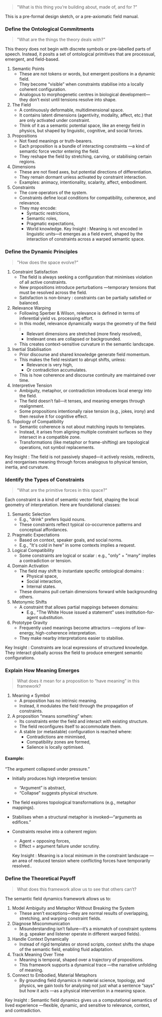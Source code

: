 >"What is this thing you’re building about, made of, and for ?"

This is a pre-formal design sketch, or a pre-axiomatic field manual.
### Define the Ontological Commitments

> "What are the things  the theory deals with?"

This theory does not begin with discrete symbols or pre-labelled parts of speech. Instead, it posits a set of ontological primitives that are processual, emergent, and  field-based.
1. Semantic Points
	- These are  not tokens or words, but  emergent positions  in a dynamic field.
	- They become “visible” when constraints stabilise into a  locally coherent configuration.
	- Analogous to  morphogenetic centres  in biological development—they don’t exist until tensions resolve into shape.
2. The Field
	- A  continuously deformable, multidimensional space.
	- It contains  latent dimensions  (agentivity, modality, affect, etc.) that are only activated under constraint.
	- Think of it as a  semantic potential space, like an energy field in physics, but shaped by linguistic, cognitive, and social forces.
3. Propositions
	- Not fixed meanings or truth-bearers.
	- Each proposition is a  bundle of interacting constraints —a kind of  semantic force vector  entering the field.
	- They reshape the field by stretching, carving, or stabilising certain regions.
4.  Dimensions
	- These are  not fixed axes, but  potential directions of differentiation.
	- They remain dormant unless  activated by constraint interaction.
	- Examples: animacy, intentionality, scalarity, affect, embodiment.
5. Constraints
	- The core operators of the system.
	- Constraints define  local conditions  for compatibility, coherence, and relevance.
	- They may encode:
	    - Syntactic restrictions,
	    - Semantic roles,
	    - Pragmatic expectations,
	    - World knowledge.
 Key Insight : Meaning is  not  encoded in linguistic units—it emerges as a  field event, shaped by the interaction of constraints across a warped semantic space.
### Define the Dynamic Principles

> "How does the space evolve?"

1. Constraint Satisfaction
	- The field is always seeking a configuration that  minimises violation  of all active constraints.
	- New propositions introduce  perturbations —temporary tensions that must be resolved across the field.
	- Satisfaction is  non-binary : constraints can be partially satisfied or balanced.
2. Relevance Warping
	- Following  Sperber & Wilson, relevance is defined in terms of  inferential yield  vs.  processing effort.
	- In this model, relevance dynamically  warps the geometry of the field :
	    - Relevant dimensions are stretched (more finely resolved),
	    - Irrelevant ones are collapsed or backgrounded.
	- This creates  context-sensitive curvature  in the semantic landscape.
3. Inertial Stabilisation
	- Prior discourse and shared knowledge generate  field momentum.
	- This makes the field  resistant to abrupt shifts, unless:
	    - Relevance is very high,
	    - Or contradiction accumulates.
	- This is how  coherence  and  discourse continuity  are maintained over time.
4. Interpretive Tension
	- Ambiguity, metaphor, or contradiction introduces  local energy  into the field.
	- The field doesn’t fail—it  tenses, and meaning emerges through  realignment.
	- Some propositions intentionally raise tension (e.g., jokes, irony) and then resolve it for cognitive effect.
5. Topology of Compatibility
	- Semantic coherence is not about matching inputs to templates.
	- Instead, it arises from  aligning multiple constraint surfaces  so they intersect in a compatible zone.
	- Transformations (like metaphor or frame-shifting) are  topological operations, not symbol replacements.

  Key Insight : The field is not passively shaped—it actively resists, redirects, and reorganises meaning through forces analogous to physical tension, inertia, and curvature.
### Identify the Types of Constraints

> "What are the primitive forces in this space?"

Each constraint is a kind of  semantic vector field, shaping the local geometry of interpretation. Here are foundational classes:
1. Semantic Selection
	- E.g., "drink" prefers liquid nouns.
	- These constraints reflect  typical co-occurrence patterns  and  conceptual affordances.
2. Pragmatic Expectations
	- Based on context, speaker goals, and social norms.
	- E.g., "It's cold in here" in some contexts implies a request.
3. Logical Compatibility
	- Some constraints are  logical or scalar : e.g., "only" + "many" implies a contradiction or tension.
4. Domain Activation
	- The field may shift to  instantiate specific ontological domains :
	    - Physical space,
	    - Social interaction,
	    - Internal states.
    - These domains pull certain dimensions forward while backgrounding others.
5. Metonymic Shifts
	- A constraint that allows partial mappings between domains:
	    - E.g., "The White House issued a statement" uses  institution-for-agent  substitution.
6. Prototype Gravity
	- Frequently used meanings become  attractors —regions of low-energy, high-coherence interpretation.
	- They make nearby interpretations easier to stabilise.

 Key Insight : Constraints are local expressions of structured knowledge. They interact globally across the field to produce emergent semantic configurations.
###  Explain How Meaning Emerges

> What does it mean for a proposition to “have meaning” in this framework?

1. Meaning ≠ Symbol
	- A proposition has no intrinsic meaning.
	- Instead, it  modulates the field  through the propagation of constraints.
2. A proposition “means something” when:
	- Its constraints enter the field and interact with existing structure.
	- The field  reconfigures  itself to accommodate them.
	- A  stable (or metastable) configuration  is reached where:
	    - Contradictions are minimised,
	    - Compatibility zones are formed,
	    - Salience is locally optimised.
####  Example:
 “The argument collapsed under pressure.” 

- Initially produces high interpretive tension:
    - “Argument” is abstract,
    - “Collapse” suggests physical structure.
- The field explores  topological transformations  (e.g., metaphor mappings).
- Stabilises when a structural metaphor is invoked—“arguments as edifices.”
- Constraints resolve into a coherent region:
    - Agent = opposing forces,
    - Effect = argument failure under scrutiny.

  Key Insight : Meaning is  a local minimum in the constraint landscape —an area of reduced tension where conflicting forces have temporarily resolved..
### Define the Theoretical Payoff

> What does this framework allow us to  see  that others can’t?

The semantic field dynamics framework allows us to:
1. Model Ambiguity and Metaphor Without Breaking the System
	- These aren’t exceptions—they are  normal results  of overlapping, stretching, and warping constraint fields.
2. Diagnose Miscommunication
	- Misunderstanding isn’t failure—it’s a  mismatch of constraint systems  (e.g. speaker and listener operate in different warped fields).
3. Handle Context Dynamically
	- Instead of rigid templates or stored scripts, context shifts the  shape of the semantic field, enabling fluid adaptation.
4. Track Meaning Over Time
	- Meaning is  temporal, shaped over a trajectory of propositions.
	- This framework supports a  dynamical trace —the narrative unfolding of meaning.
5. Connect to Embodied, Material Metaphors
	- By grounding field dynamics in  material science, topology, and physics, we gain tools for analysing not just what a sentence “says” but how it  acts —as a physical intervention in a meaning space.

 Key Insight : Semantic field dynamics gives us a  computational semantics of lived experience —flexible, dynamic, and sensitive to relevance, context, and contradiction.
